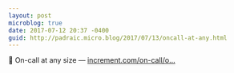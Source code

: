 ```yaml
---
layout: post
microblog: true
date: 2017-07-12 20:37 -0400
guid: http://padraic.micro.blog/2017/07/13/oncall-at-any.html
---
```

🔗 On-call at any size — [increment.com/on-call/o...](https://increment.com/on-call/on-call-at-any-size/)
